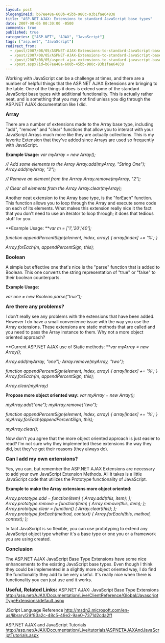 ```yaml
---
layout: post
blogengineid: b67ee48a-600b-45bb-980c-93b1fae64838
title: "ASP.NET AJAX: Extensions to standard JavaScript base types"
date: 2007-08-05 00:30:00 -0500
comments: true
published: true
categories: ["ASP.NET", "AJAX", "JavaScript"]
tags: ["asp.net", "JavaScript"]
redirect_from: 
  - /post/2007/08/05/ASPNET-AJAX-Extensions-to-standard-JavaScript-base-types.aspx
  - /post/2007/08/05/ASPNET-AJAX-Extensions-to-standard-JavaScript-base-types
  - /post/2007/08/05/aspnet-ajax-extensions-to-standard-javascript-base-types
  - /post.aspx?id=b67ee48a-600b-45bb-980c-93b1fae64838
---
```

<!-- more -->

Working with JavaScript can be a challenge at times, and there are a number of helpful things that the ASP.NET AJAX Extensions are bringing to the table. One of the things it does is extend some of the standard JavaScript base types with additional functionality. This is actually rather neat, and is something that you may not find unless you dig through the ASP.NET AJAX documentation like I did.


 **<span style="font-size: medium;">Array</span>**

There are a number of extensions made to the Array base type, including "add", "remove" and "clear" functions that allow you to interact with your JavaScript Arrays much more like they are actually collections. This is my favorite Extension that they've added since Arrays are used so frequently with JavaScript.

**Example Usage:** 
 *var myArray = new Array();*

*// Add some elements to the Array
 Array.add(myArray, "String One");
 Array.add(myArray, "2");*

*// Remove an element from the Arrray
 Array.remove(myArray, "2");*

*// Clear all elements from the Array
 Array.clear(myArray);*

Another neat extension to the Array base type, is the "forEach" function. This function allows you to loop through the Array and execute some code on each of its elements. What makes this extension really nice it the fact that you don't need to use an iterator to loop through; it does that tedious stuff for you.

**Example Usage:
 ***var m = ['1','20','40'];*

*function appendPercentSign(element, index, array)
 {
     array[index] += '%';
 }*

*Array.forEach(m, appendPercentSign, this);*


 **<span style="font-size: medium;">Boolean</span>**

A simple but effective one that's nice is the "parse" function that is added to Boolean. This one converts the string representation of "true" or "false" to their boolean counterparts.

**Example Usage:**

*var one = new Boolean.parse("true");*

 

**<span style="font-size: medium;">Are there any problems?</span>**

I don't really see any problems with the extensions that have been added. However I do have a small convenience issue with the way you use the Array extensions. These extensions are static methods that are called and you need to pass the Array instance to them. Why not a more object oriented approach?

**Current ASP.NET AJAX use of Static methods:
 ***var myArray = new Array();*

*Array.add(myArray, "one");
 Array.remove(myArray, "two");*

*function appendPercentSign(element, index, array)
 {
     array[index] += '%';
 }
 Array.forEach(m, appendPercentSign, this);*

*Array.clear(myArray)*


 **Propose more object oriented way:**
 *var myArray = new Array();*

*myArray.add("one");
 myArray.remove("two");*

*function appendPercentSign(element, index, array)
 {
     array[index] += '%';
 }
 myArray.forEach(appendPercentSign, this);*

*myArray.clear();*


 Now don't you agree that the more object oriented approach is just easier to read? I'm not sure why they implemented these extensions the way they did, but they've got their reasons (they always do).

 

**<span style="font-size: medium;">Can I add my own extensions?</span>**

Yes, you can, but remember the ASP.NET AJAX Extensions are necessary to add your own JavaScript Extension Methods. All it takes is a little JavaScript code that utilizes the Prototype functionality of JavaScript.

**Example to make the Array extensions more object oriented:**


 *Array.prototype.add = function(item)
 {
  Array.add(this, item);
 };
 Array.prototype.remove = function(item)
 {
  Array.remove(this, item);
 };
 Array.prototype.clear = function()
 {
  Array.clear(this);
 };
 Array.prototype.forEach(method, context)
 {
  Array.forEach(this, method, context);
 };*

In fact JavaScript is so flexible, you can use prototyping to extend any JavaScript object type whether it's a base type or one you or a framework you are using created.

**<span style="font-size: medium;">Conclusion</span>**

The ASP.NET AJAX JavaScript Base Type Extensions have some nice enhancements to the existing JavaScript base types. Even though I think they could be implemented in a slightly more object oriented way, I do find the functionality they add to be very useful. It's really nice when there is functionality you can just use and it works.

 

**<span style="font-size: medium;">Useful, Related Links:</span>**
 ASP.NET AJAX: JavaScript Base Type Extensions
 <a href="http://asp.net/AJAX/Documentation/Live/ClientReference/Global/JavascriptTypeExtensions/default.aspx">http://asp.net/AJAX/Documentation/Live/ClientReference/Global/JavascriptTypeExtensions/default.aspx</a>

JScript Language Reference
 <a href="http://msdn2.microsoft.com/en-us/library/29f83a2c-48c5-49e2-9ae0-7371d2cda2ff">http://msdn2.microsoft.com/en-us/library/29f83a2c-48c5-49e2-9ae0-7371d2cda2ff</a>

ASP.NET AJAX and JavaScript Tutorials
 <a href="http://asp.net/AJAX/Documentation/Live/tutorials/ASPNETAJAXAndJavaScriptTutorials.aspx">http://asp.net/AJAX/Documentation/Live/tutorials/ASPNETAJAXAndJavaScriptTutorials.aspx</a>
